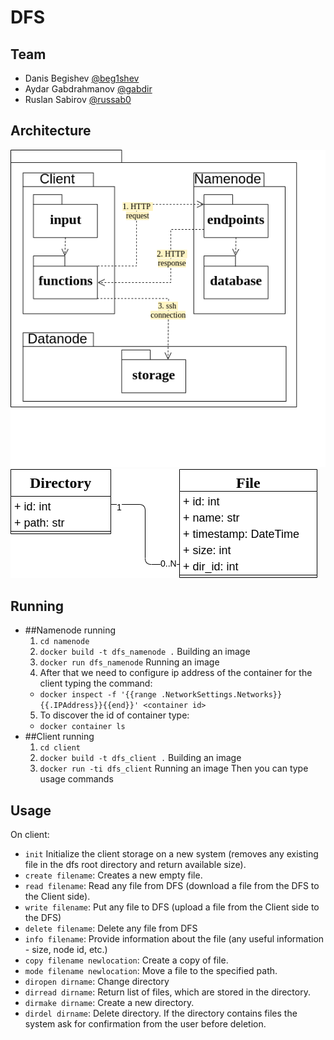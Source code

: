 # DFS

## Team
* Danis Begishev [@beg1shev](https://github.com/beg1shev)
* Aydar Gabdrahmanov [@gabdir](https://github.com/gabdir/)
* Ruslan Sabirov [@russab0](https://github.com/russab0/)

## Architecture
![Architecture](arch-all.png)
![Database](arch-database.png)


## Running
* ##Namenode running
  1. `cd namenode`
  2. `docker build -t dfs_namenode .` Building an image
  3. `docker run dfs_namenode`  Running an image
  4. After that we need to configure ip address of the container for the client typing the command:
  *  `docker inspect -f '{{range .NetworkSettings.Networks}}{{.IPAddress}}{{end}}' <container id>`
  5. To discover the id of container type:
  * `docker container ls`
* ##Client running
  1. `cd client`
  2. `docker build -t dfs_client .`  Building an image
  3. `docker run -ti dfs_client`  Running an image
  Then you can type usage commands
   
## Usage
On client:
* `init` Initialize the client storage on a new system (removes any existing file in the dfs root directory and return available size).
* `create filename`:​ Creates a new empty file.
* `read filename`: Read any file from DFS (download a file from the DFS to the Client side).
* `write​ filename`: Put any file to DFS (upload a file from the Client side to the DFS)
* `delete filename`: Delete any file from DFS
* `info filename`: Provide information about the file (any useful information - size, node id, etc.)
* `copy filename newlocation`: Create a copy of file.
* `mode filename newlocation`: Move a file to the specified path.
* `diropen dirname`: Change directory
* `dirread dirname`: Return list of files, which are stored in the directory.
* `dirmake dirname`: Create a new directory.
* `dirdel dirname`: Delete directory. If the directory contains files the system ask for confirmation from the user before deletion.
